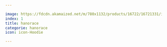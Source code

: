 ```yaml
---

image: https://fdcdn.akamaized.net/m/780x1132/products/16722/16721331/images/res_1f8816ad82bf399eae79e93d00cbb57d.jpg?s=edRuFBhOEMzz
index: 1
title: hanorace
categorie: hanorace
icon: icon-Hoodie

---
```


